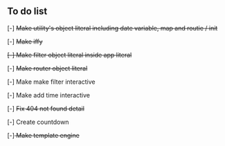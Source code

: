 ## To do list

[-] <s>Make utility's object literal including date variable, map and routie / init</s>

[-] <s>Make iffy</s>

<s>[-] <s>Make filter object literal</s> inside app literal
</s>

[-] <s>Make router object literal </s>

[-] Make make filter interactive

[-] Make add time interactive

[-] <s>Fix 404 not found detail</s>

[-] Create countdown

[-]<s> Make template engine</s>
